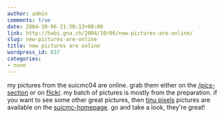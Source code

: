 ```yaml
---
author: admin
comments: true
date: 2004-10-06 21:50:13+00:00
link: http://habi.gna.ch/2004/10/06/new-pictures-are-online/
slug: new-pictures-are-online
title: new pictures are online
wordpress_id: 637
categories:
- none
---
```


my pictures from the suicmc04 are online.
grab them either on the [/pics-section](http://www.habi.gna.ch/pics/) or on [flickr](http://www.flickr.com/photos/habi/).
my batch of pictures is mostly from the preparation. if you want to see some other great pictures, then [tinu pixels](http://martinbichsel.ch/) pictures are available on the [suicmc-homepage](http://suicmc04.ch/e/info.html). go and take a look, they're great!

